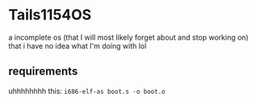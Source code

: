 # Tails1154OS
a incomplete os (that I will most likely forget about and stop working on) that i have no idea what I'm doing with lol
## requirements
uhhhhhhhh
this: `i686-elf-as boot.s -o boot.o`
